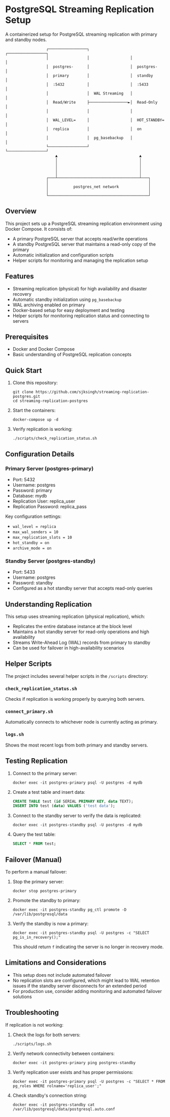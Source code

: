 # PostgreSQL Streaming Replication Setup

A containerized setup for PostgreSQL streaming replication with primary and standby nodes.

```
                  ┌─────────────────┐                  ┌─────────────────┐
                  │                 │                  │                 │
                  │  postgres-      │                  │  postgres-      │
                  │  primary        │                  │  standby        │
                  │  :5432          │                  │  :5433          │
                  │                 │  WAL Streaming   │                 │
                  │  Read/Write     ├─────────────────►│  Read-Only      │
                  │                 │                  │                 │
                  │  WAL_LEVEL=     │                  │  HOT_STANDBY=   │
                  │  replica        │                  │  on             │
                  │                 │  pg_basebackup   │                 │
                  └─────────────────┘                  └─────────────────┘
                      ▲                                    ▲
                      │                                    │
                      │                                    │
                      │                                    │
                      │                                    │
                  ┌───┴────────────────────────────────────┴───┐
                  │                                            │
                  │           postgres_net network             │
                  │                                            │
                  └────────────────────────────────────────────┘
```

## Overview

This project sets up a PostgreSQL streaming replication environment using Docker Compose. It consists of:

- A primary PostgreSQL server that accepts read/write operations
- A standby PostgreSQL server that maintains a read-only copy of the primary
- Automatic initialization and configuration scripts
- Helper scripts for monitoring and managing the replication setup

## Features

- Streaming replication (physical) for high availability and disaster recovery
- Automatic standby initialization using `pg_basebackup`
- WAL archiving enabled on primary
- Docker-based setup for easy deployment and testing
- Helper scripts for monitoring replication status and connecting to servers

## Prerequisites

- Docker and Docker Compose
- Basic understanding of PostgreSQL replication concepts

## Quick Start

1. Clone this repository:
   ```
   git clone https://github.com/sjksingh/streaming-replication-postgres.git
   cd streaming-replication-postgres
   ```

2. Start the containers:
   ```
   docker-compose up -d
   ```

3. Verify replication is working:
   ```
   ./scripts/check_replication_status.sh
   ```

## Configuration Details

### Primary Server (postgres-primary)

- Port: 5432
- Username: postgres
- Password: primary
- Database: mydb
- Replication User: replica_user
- Replication Password: replica_pass

Key configuration settings:
- `wal_level = replica`
- `max_wal_senders = 10`
- `max_replication_slots = 10`
- `hot_standby = on`
- `archive_mode = on`

### Standby Server (postgres-standby)

- Port: 5433
- Username: postgres
- Password: standby
- Configured as a hot standby server that accepts read-only queries

## Understanding Replication

This setup uses streaming replication (physical replication), which:
- Replicates the entire database instance at the block level
- Maintains a hot standby server for read-only operations and high availability
- Streams Write-Ahead Log (WAL) records from primary to standby
- Can be used for failover in high-availability scenarios

## Helper Scripts

The project includes several helper scripts in the `/scripts` directory:

### `check_replication_status.sh`
Checks if replication is working properly by querying both servers.

### `connect_primary.sh`
Automatically connects to whichever node is currently acting as primary.

### `logs.sh`
Shows the most recent logs from both primary and standby servers.

## Testing Replication

1. Connect to the primary server:
   ```
   docker exec -it postgres-primary psql -U postgres -d mydb
   ```

2. Create a test table and insert data:
   ```sql
   CREATE TABLE test (id SERIAL PRIMARY KEY, data TEXT);
   INSERT INTO test (data) VALUES ('test data');
   ```

3. Connect to the standby server to verify the data is replicated:
   ```
   docker exec -it postgres-standby psql -U postgres -d mydb
   ```

4. Query the test table:
   ```sql
   SELECT * FROM test;
   ```

## Failover (Manual)

To perform a manual failover:

1. Stop the primary server:
   ```
   docker stop postgres-primary
   ```

2. Promote the standby to primary:
   ```
   docker exec -it postgres-standby pg_ctl promote -D /var/lib/postgresql/data
   ```

3. Verify the standby is now a primary:
   ```
   docker exec -it postgres-standby psql -U postgres -c "SELECT pg_is_in_recovery();"
   ```
   This should return `f` indicating the server is no longer in recovery mode.

## Limitations and Considerations

- This setup does not include automated failover
- No replication slots are configured, which might lead to WAL retention issues if the standby server disconnects for an extended period
- For production use, consider adding monitoring and automated failover solutions

## Troubleshooting

If replication is not working:

1. Check the logs for both servers:
   ```
   ./scripts/logs.sh
   ```

2. Verify network connectivity between containers:
   ```
   docker exec -it postgres-primary ping postgres-standby
   ```

3. Verify replication user exists and has proper permissions:
   ```
   docker exec -it postgres-primary psql -U postgres -c "SELECT * FROM pg_roles WHERE rolname='replica_user';"
   ```

4. Check standby's connection string:
   ```
   docker exec -it postgres-standby cat /var/lib/postgresql/data/postgresql.auto.conf
   ```
